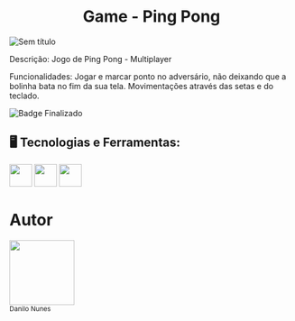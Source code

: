 ## <h1 align="center"> Game - Ping Pong </h1>

![Sem título](https://user-images.githubusercontent.com/113385253/205805853-4131bdad-c971-4446-aad1-88b47a9f26b7.jpg)


Descrição: Jogo de Ping Pong - Multiplayer

Funcionalidades: Jogar e marcar ponto no adversário, não deixando que a bolinha bata no fim da sua tela. Movimentações através das setas e do teclado.

![Badge Finalizado](https://img.shields.io/badge/STATUS-FINALIZADO-green)

## 🖥️ Tecnologias e Ferramentas:

<img src="https://cdn.jsdelivr.net/gh/devicons/devicon/icons/javascript/javascript-original.svg" width="40" height="40"/> <img src="https://cdn.jsdelivr.net/gh/devicons/devicon/icons/css3/css3-original-wordmark.svg" width="40" height="40" /> <img src="https://cdn.jsdelivr.net/gh/devicons/devicon/icons/html5/html5-original-wordmark.svg" width="40" height="40" />

# Autor

<img src="https://avatars.githubusercontent.com/u/113385253?v=4" width=115><br><sub>Danilo Nunes</sub>

